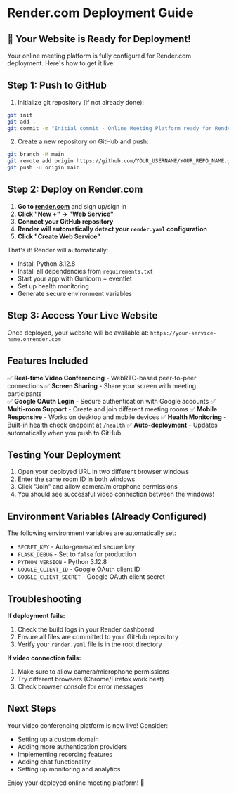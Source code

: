 # Render.com Deployment Guide

## 🚀 Your Website is Ready for Deployment!

Your online meeting platform is fully configured for Render.com deployment. Here's how to get it live:

## Step 1: Push to GitHub

1. Initialize git repository (if not already done):
```bash
git init
git add .
git commit -m "Initial commit - Online Meeting Platform ready for Render"
```

2. Create a new repository on GitHub and push:
```bash
git branch -M main
git remote add origin https://github.com/YOUR_USERNAME/YOUR_REPO_NAME.git
git push -u origin main
```

## Step 2: Deploy on Render.com

1. **Go to [render.com](https://render.com)** and sign up/sign in
2. **Click "New +" → "Web Service"**
3. **Connect your GitHub repository**
4. **Render will automatically detect your `render.yaml` configuration**
5. **Click "Create Web Service"**

That's it! Render will automatically:
- Install Python 3.12.8
- Install all dependencies from `requirements.txt`
- Start your app with Gunicorn + eventlet
- Set up health monitoring
- Generate secure environment variables

## Step 3: Access Your Live Website

Once deployed, your website will be available at:
`https://your-service-name.onrender.com`

## Features Included

✅ **Real-time Video Conferencing** - WebRTC-based peer-to-peer connections
✅ **Screen Sharing** - Share your screen with meeting participants  
✅ **Google OAuth Login** - Secure authentication with Google accounts
✅ **Multi-room Support** - Create and join different meeting rooms
✅ **Mobile Responsive** - Works on desktop and mobile devices
✅ **Health Monitoring** - Built-in health check endpoint at `/health`
✅ **Auto-deployment** - Updates automatically when you push to GitHub

## Testing Your Deployment

1. Open your deployed URL in two different browser windows
2. Enter the same room ID in both windows
3. Click "Join" and allow camera/microphone permissions
4. You should see successful video connection between the windows!

## Environment Variables (Already Configured)

The following environment variables are automatically set:
- `SECRET_KEY` - Auto-generated secure key
- `FLASK_DEBUG` - Set to `false` for production
- `PYTHON_VERSION` - Python 3.12.8
- `GOOGLE_CLIENT_ID` - Google OAuth client ID
- `GOOGLE_CLIENT_SECRET` - Google OAuth client secret

## Troubleshooting

**If deployment fails:**
1. Check the build logs in your Render dashboard
2. Ensure all files are committed to your GitHub repository
3. Verify your `render.yaml` file is in the root directory

**If video connection fails:**
1. Make sure to allow camera/microphone permissions
2. Try different browsers (Chrome/Firefox work best)
3. Check browser console for error messages

## Next Steps

Your video conferencing platform is now live! Consider:
- Setting up a custom domain
- Adding more authentication providers
- Implementing recording features
- Adding chat functionality
- Setting up monitoring and analytics

Enjoy your deployed online meeting platform! 🎉
